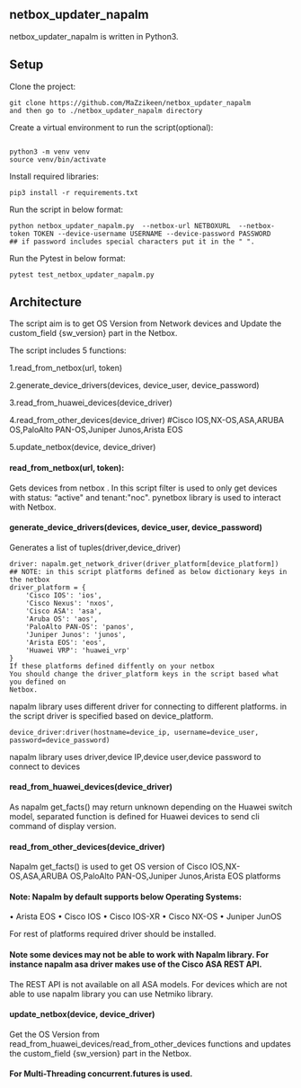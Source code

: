## netbox_updater_napalm

netbox_updater_napalm is written in Python3.

## Setup

Clone the project:
```
git clone https://github.com/MaZzikeen/netbox_updater_napalm
and then go to ./netbox_updater_napalm directory
```

Create a virtual environment to run the script(optional):
```

python3 -m venv venv
source venv/bin/activate
```

Install required libraries:
```
pip3 install -r requirements.txt 
```

Run the script in below format:
```
python netbox_updater_napalm.py  --netbox-url NETBOXURL  --netbox-token TOKEN --device-username USERNAME --device-password PASSWORD 
## if password includes special characters put it in the " ".
```

Run the Pytest in below format:
```
pytest test_netbox_updater_napalm.py 
```

## Architecture
The script aim is to get OS Version from Network devices and Update the custom_field {sw_version} part in the Netbox.

The script includes 5 functions:

1.read_from_netbox(url, token)

2.generate_device_drivers(devices, device_user, device_password)

3.read_from_huawei_devices(device_driver)

4.read_from_other_devices(device_driver) #Cisco IOS,NX-OS,ASA,ARUBA OS,PaloAlto PAN-OS,Juniper Junos,Arista EOS

5.update_netbox(device, device_driver)

#### read_from_netbox(url, token):

Gets devices from netbox . In this script filter is used to only get devices with status: “active" and tenant:"noc".
pynetbox library is used to interact with Netbox.

#### generate_device_drivers(devices, device_user, device_password)

Generates a list of tuples(driver,device_driver)
```
driver: napalm.get_network_driver(driver_platform[device_platform])
## NOTE: in this script platforms defined as below dictionary keys in the netbox
driver_platform = {
    'Cisco IOS': 'ios',
    'Cisco Nexus': 'nxos',
    'Cisco ASA': 'asa',
    'Aruba OS': 'aos',
    'PaloAlto PAN-OS': 'panos',
    'Juniper Junos': 'junos',
    'Arista EOS': 'eos',
    'Huawei VRP': 'huawei_vrp'
}
If these platforms defined diffently on your netbox
You should change the driver_platform keys in the script based what you defined on
Netbox.
```
napalm library uses different driver for connecting to different platforms.
in the script driver is specified based on device_platform.
```
device_driver:driver(hostname=device_ip, username=device_user, password=device_password)                            
```
napalm library uses driver,device IP,device user,device password to connect to devices

#### read_from_huawei_devices(device_driver)

As napalm get_facts() may return unknown depending on the Huawei switch model, separated function is defined for Huawei devices to send cli command of
display version. 

#### read_from_other_devices(device_driver) 

Napalm get_facts() is used to get OS version of Cisco IOS,NX-OS,ASA,ARUBA OS,PaloAlto PAN-OS,Juniper Junos,Arista EOS platforms
 
#### Note: Napalm by default supports below Operating Systems:

• Arista EOS
• Cisco IOS
• Cisco IOS-XR
• Cisco NX-OS
• Juniper JunOS

For rest of platforms required driver should be installed.

#### Note some devices may not be able to work with Napalm library. For instance napalm asa driver makes use of the Cisco ASA REST API. 
The REST API is not available on all ASA models. 
For devices which are not able to use napalm library you can use Netmiko library.

#### update_netbox(device, device_driver)

Get the OS Version from read_from_huawei_devices/read_from_other_devices functions and updates the custom_field {sw_version} part in the Netbox.

#### For Multi-Threading concurrent.futures is used.
